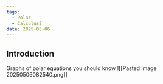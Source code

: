```yaml
---
tags:
  - Polar
  - Calculus2
date: 2025-05-06
---
```

## Introduction 
Graphs of polar equations you should know
![[Pasted image 20250506082540.png]]

